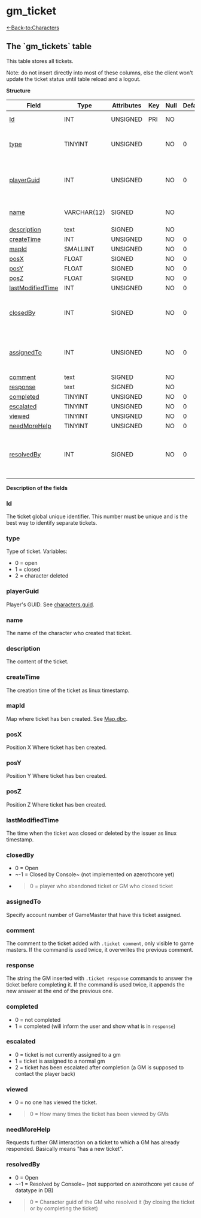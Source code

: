 # gm\_ticket

[<-Back-to:Characters](database-characters.md)

## The \`gm\_tickets\` table

This table stores all tickets.

Note: do not insert directly into most of these columns, else the client won't update the ticket status until table reload and a logout.

**Structure**

| Field                  | Type        | Attributes | Key | Null | Default | Extra          | Comment                                    |
| ---------------------- | ----------- | ---------- | --- | ---- | ------- | -------------- | ------------------------------------------ |
| [Id][1]                | INT         | UNSIGNED   | PRI | NO   |         | Auto increment |                                            |
| [type][2]              | TINYINT     | UNSIGNED   |     | NO   | 0       |                | 0 open, 1 closed, 2 character deleted      |
| [playerGuid][3]        | INT         | UNSIGNED   |     | NO   | 0       |                | Global Unique Identifier of ticket creator |
| [name][4]              | VARCHAR(12) | SIGNED     |     | NO   |         |                | Name of ticket creator                     |
| [description][5]       | text        | SIGNED     |     | NO   |         |                |                                            |
| [createTime][6]        | INT         | UNSIGNED   |     | NO   | 0       |                |                                            |
| [mapId][7]             | SMALLINT    | UNSIGNED   |     | NO   | 0       |                |                                            |
| [posX][8]              | FLOAT       | SIGNED     |     | NO   | 0       |                |                                            |
| [posY][9]              | FLOAT       | SIGNED     |     | NO   | 0       |                |                                            |
| [posZ][10]             | FLOAT       | SIGNED     |     | NO   | 0       |                |                                            |
| [lastModifiedTime][11] | INT         | UNSIGNED   |     | NO   | 0       |                |                                            |
| [closedBy][12]         | INT         | SIGNED     |     | NO   | 0       |                | -1 Closed by Console, >0 GUID of GM        |
| [assignedTo][13]       | INT         | UNSIGNED   |     | NO   | 0       |                | GUID of admin to whom ticket is assigned   |
| [comment][14]          | text        | SIGNED     |     | NO   |         |                |                                            |
| [response][15]         | text        | SIGNED     |     | NO   |         |                |                                            |
| [completed][16]        | TINYINT     | UNSIGNED   |     | NO   | 0       |                |                                            |
| [escalated][17]        | TINYINT     | UNSIGNED   |     | NO   | 0       |                |                                            |
| [viewed][18]           | TINYINT     | UNSIGNED   |     | NO   | 0       |                |                                            |
| [needMoreHelp][19]     | TINYINT     | UNSIGNED   |     | NO   | 0       |                |                                            |
| [resolvedBy][20]       | INT         | SIGNED     |     | NO   | 0       |                | -1 Resolved by Console, >0 GUID of GM      |

[1]: #id
[2]: #type
[3]: #playerguid
[4]: #name
[5]: #description
[6]: #createtime
[7]: #mapid
[8]: #posx
[9]: #posy
[10]: #posz
[11]: #lastmodifiedtime
[12]: #closedby
[13]: #assignedto
[14]: #comment
[15]: #response
[16]: #completed
[17]: #escalated
[18]: #viewed
[19]: #needmorehelp
[20]: #resolvedby

**Description of the fields**

### Id

The ticket global unique identifier. This number must be unique and is the best way to identify separate tickets.

### type

Type of ticket. Variables: 
- 0 = open
- 1 = closed
- 2 = character deleted

### playerGuid

Player's GUID. See [characters.guid](characters#guid).

### name

The name of the character who created that ticket.

### description

The content of the ticket.

### createTime

The creation time of the ticket as linux timestamp.

### mapId

Map where ticket has ben created. See [Map.dbc](map).

### posX

Position X Where ticket has ben created.

### posY

Position Y Where ticket has ben created.

### posZ

Position Z Where ticket has ben created.

### lastModifiedTime

The time when the ticket was closed or deleted by the issuer as linux timestamp.

### closedBy

- 0 = Open
- ~-1 = Closed by Console~ (not implemented on azerothcore yet)
- > 0 = player who abandoned ticket or GM who closed ticket

### assignedTo

Specify account number of GameMaster that have this ticket assigned.

### comment

The comment to the ticket added with `.ticket comment`, only visible to game masters. If the command is used twice, it overwrites the previous comment.

### response

The string the GM inserted with `.ticket response` commands to answer the ticket before completing it. If the command is used twice, it appends the new answer at the end of the previous one.

### completed

- 0 = not completed
- 1 = completed (will inform the user and show what is in `response`)

### escalated

- 0 = ticket is not currently assigned to a gm
- 1 = ticket is assigned to a normal gm
- 2 = ticket has been escalated after completion (a GM is supposed to contact the player back) 


### viewed

- 0 = no one has viewed the ticket.
- > 0 = How many times the ticket has been viewed by GMs

### needMoreHelp

Requests further GM interaction on a ticket to which a GM has already responded. Basically means "has a new ticket".

### resolvedBy

- 0 = Open
- ~-1 = Resolved by Console~ (not supported on azerothcore yet cause of datatype in DB)
- > 0 = Character guid of the GM who resolved it (by closing the ticket or by completing the ticket)

